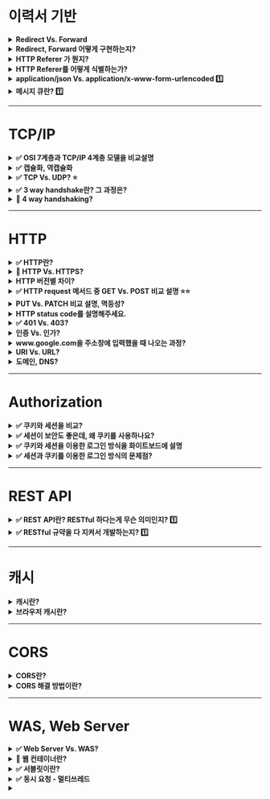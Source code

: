 # 이력서 기반

<details>
    <summary><b>Redirect Vs. Forward</b></summary>

> - 두 가지 모두 다른 URL로 이동 시킨다는 공통점, 같은 웹 컨테이너 내에서의 이동인지 아닌지에 차이가 있다..
> - Forward의 경우,
>   - 같은 웹 컨테이너 내에서의 이동
>   - 이전의 요청 정보가 그대로 유지. Request, Response 객체 유지 
>   - 웹 브라우저에서 호출한 최초 URL 유지.
>   - 게시글 작성 같은 경우, forward 를 사용하여 새로고침을 하게 되면 여러번 글 작성이 된다. 👉 
> - Redirect의 경우,
>   - 이전의 요청 정보는 그대로 유지 되지 않음.
>   - 서버가 URL을 응답하면, 웹 브라우저는 해당 URL로 다시 호출
>   - Request, Response 새로 생성

### Forward

![](https://img1.daumcdn.net/thumb/R1280x0/?scode=mtistory2&fname=https%3A%2F%2Fblog.kakaocdn.net%2Fdn%2Fb9U3fY%2FbtqyeoHglrc%2Fl6VDZbutBoO49LXwQEf8D1%2Fimg.png)

- forward는 웹 컨테이너 차원에서의 이동
- 웹 브라우저는 다른 페이지로 이동했음을 알 수 없음.
  - 웹 브라우저에는 최초 호출한 URL만 표기. 이동한 페이지의 URL은 알 수 없음.
- 이동할 URL로 요청정보를 그대로 전달
  - Request, Response 객체 유지
- 글쓰기 같은 응답 페이지에서, 새로고침을 고의로 누르면 이전 요청 정보가 남아있기 때문에 계속 글이 작성된다.
  - 리소스 변화 없는 단순 조회의 경우에 사용 

### Redirect

![](https://img1.daumcdn.net/thumb/R1280x0/?scode=mtistory2&fname=https%3A%2F%2Fblog.kakaocdn.net%2Fdn%2FF3O4A%2FbtqydA2GDYr%2FtgFznDMjbIe9YK2buOruvK%2Fimg.png)

- 웹 컨테이너로 명령이 들어오면, 웹 브라우저에게 다른 페이지로 이동하라고 명령
  - 브라우저는 URL을 지시된 URL로 바꾸고 해당 주소로 이동
- 다른 웹 컨테이너로 이동하여 새로운 페이지에서 Request, Response 객체는 새로 생성
- 게시글 작성 응답 시에 새로고침을 해도 이전 요청 정보가 남아있지 않기 때문에 게시글 작성되지 않음
- 리소스 변경이 있는 로직에 사용

### Ref.

- [[Web] Forward와 Redirect 차이 - 망나니 개발자](https://mangkyu.tistory.com/51)
- https://stir.tistory.com/225

</details>

<details>
    <summary><b>Redirect, Forward 어떻게 구현하는지?</b></summary>

- 같은 도메인을 쓰는 경우
  - `redirect`, `forward` prefix 사용
- 다른 도메인로 Redirect할 경우
  - 상태 코드 `301` & Header의 Location에 `URL` 지정

</details>


<details>
    <summary><b>HTTP Referer 가 뭔지?</b></summary>
</details>

<details>
    <summary><b> HTTP Referer를 어떻게 식별하는가?</b></summary>
</details>

<details><summary><b>application/json Vs. application/x-www-form-urlencoded 1️⃣</b></summary>


- application/json
  - {key : value} 구조로 전송
  - `POST` 
- application/x-www-form-urlencoded
  - HTML Form Submit 에서 주로 사용 
  - `key=value&key=value` 구조로 전송
  - 모든 문자를 서버로 보내기 전 URL 인코딩. 그 후 웹 서버로 보낸다. 

### application/x-www-form-urlencoded


<img width="932" alt="image" src="https://github.com/haero77/Today-I-Learned/assets/65555299/be997161-d490-4e86-8139-89878d0a60dd">

- HTML form `POST` 메서드로 보내면 `application/x-www-form-urlencoded` 사용


</details>

<details><summary><b>메시지 큐란? 1️⃣</b></summary></details>

---

# TCP/IP

<details>
    <summary><b>✅ OSI 7계층과 TCP/IP 4계층 모델을 비교설명</b></summary>

- OSI 7계층은 네트워크 통신을 표준화한 모델
- OSI 모델이 실무적으로 사용하기에는 복잡하기 때문에, 실제 인터넷은 이를 단순화한 TCP/IP 4계층을 사용

<img width="778" alt="image" src="https://github.com/haero77/Today-I-Learned/assets/65555299/da5cce3e-07c3-4ce9-a43f-d48ed7ce6c2f">

- OSI 7계층과 TCP/IP 4계층 모델에서 각 계층은 하위 계층의 기능을 이용하고, 상위 계층에게 기능을 제공 
  - 예) 응용 계층의 HTTP 프로토콜은 전송 계층의 TCP, 네트워크 계층의 IP를 이용
- 일반적으로 상위 계층은 소프트웨어로, 하위 계층은 하드 웨어로 구성.
  - 예) 물리 계층의 통신은 케이블을 이용한 전기 신호로 이루어짐.
  
</details>

<details>
    <summary><b>✅ 캡슐화, 역캡슐화</b></summary>

- 캡슐화: 전송하고자 하는 데이터에, 각 프로토콜의 정보를 헤더에 포함시켜서 하위 계층에 전달하는 것.
- 역캡슐화: 상대측에서 헤더를 역순으로 제거해가며 상위 계층으로 데이터를 전달하는 것. 최종 적으로 원본 데이터 수신 

<img width="1044" alt="image" src="https://github.com/haero77/Today-I-Learned/assets/65555299/6ca24708-8299-4f04-9b37-db60e9fe983c">


</details>

<details>
    <summary><b>✅ TCP Vs. UDP? ⭐️</b></summary>

- TCP
  - 연결형, 신뢰성 전송 프로토콜
  - 연결지향적 서비스를 하기 위해 데이터 전송 전 `3way handshaking`을 통해 두 호스트 사이에 논리적인 연결을 만든다.
  - 신뢰성 있는 서비스를 제공하기 위해 오류 제어, 흐름 제어, 혼잡 제어 등을 실행
  - 신뢰성을 보장하기 위해 헤더가 더 크고 속도가 비교적 느리다. 
  - 신뢰성이 중요한 통신인 HTTP, 파일 전송 등에 쓰인다.
- UDP
  - 비연결형 프로토콜 👉 `3way handshaking` 등 세션 수립과정이 없음
  - 빈신뢰성 프로토콜 👉 오류 제어, 흐름 제어, 혼잡 제어 제공하지 않음
  - 단순성 덕분에 적은양의 오버헤드를 갖고, 수신 여부를 확인하지 않아 속도가 더 빠르다.
  - 실시간성이 중요한 통신인 동영상 스트리밍 등에 쓰인다.
  
---

### TCP/IP

- 인터넷에서 사용되는 프로토콜 그룹을 `TCP/IP` 라고 부른다.
  - 4계층 또는 5계층으로 나뉨
    - application layer
    - transport
    - network(internet)
    - data link, physical 
- 전송 계층은 두 응용 계층 사이에서 `process-to-process` 통신을 제공
- 전송 계층은 응용 계층에서 보낸 메시지를 받아 전송 계층으로 캡슐화하여 하위 계층에 전송
  - TCP로 전송하는 패킷을 `segment`라고 한다.
  - UDP로 전송하는 패킷을 `datagram`이라고 한다. 

> 💡 패킷 = 헤더 부분 + 데이터(payload) 부분

<img width="1005" alt="image" src="https://github.com/haero77/Today-I-Learned/assets/65555299/99914dd5-40f8-4be9-94d5-886f4a631f71">

### TCP(Transmission Control Protocol)

- 연결형, 신뢰성 프로토콜
- 연결형
  - 연결지향적 서비스를 제공하기 위해, 데이터 전송 전 `3way handshaking`을 통해 세션 수립
  - 그 후 데이터를 전송하고, 데이터 전송이 끝나면 연결을 끊는다. 
  - TCP 통신은 이렇게 `connection setup` -> `data transfer` -> `connection termination` 세 단계로 나뉨
- 신뢰성 
  - 신뢰성 있는 서비스를 제공하기 위해 TCP가 **전체 스트림을 순서에 맞게, 오류 없이, 부분적 손실이나 중복 없이 전송하는 것을 보장.**
    - 오류 제어, 흐름 제어, 혼잡 제어가 이를 가능케한다.
  - 흐름 제어 
    - 데이터를 보내는 속도와 데이터를 받는 속도의 균형을 맞추는 것
  - 오류 제어
    - 훼손된 segment의 감지 및 재전송, 손실된 segment의 재전송
    - TCP헤더의 checksum, 확인-응답, 타임아웃 등을 통해 수행됨

<img width="1052" alt="image" src="https://github.com/haero77/Today-I-Learned/assets/65555299/2221311a-d1ed-4071-9080-0d8378ac6918">

### UDP

- 비연결성, 비신뢰성 프로토콜
- 비연결성
  - 논리적 연결을 성립하지 않고, datagram을 보낸다.
- 비신뢰성
  - 흐름 제어, 오류 제어, 혼잡 제어를 제공하지 않음
  - 패킷이 손실되어도 상관 없음
- 파일을 다운로드 하는 경우, 파일이 훼손되면 안 되므로 TCP
- 실시간 방송인 경우 한 프레임 정도 사라져도 인식을 못하므로 UDP

<img width="1005" alt="image" src="https://github.com/haero77/Today-I-Learned/assets/65555299/a94e774a-2f00-4da4-851b-3bdacbfea371">

- 세션 수립 과정 없다.
- 패킷 순서 보장하지 않음

### UDP(User Datagram Protocol)

</details>

<details>
    <summary><b>✅ 3 way handshake란? 그 과정은?</b></summary>

> - 3-way handshake란 TCP/IP 프로토콜로 통신하기 전 정확한 데이터 전송을 위해 상대방 호스트와 세션을 수립하는 과정.(=TCP 연결 초기화)
> - 과정
>   1. 클라이언트가 서버에게 접속을 요청하는 `SYN(싱크)` 패킷을 보냄
>   2. 서버는 요청을 수락하는 ACK 패킷을 포함하여 `SYN + ACK` 패킷을 클라이언트로 전송
>   3. 클라이언트가 이것을 수신한 후, 다시 `ACK` 패킷을 서버에 발송하면 연결이 이루어지고, 이로써 데이터를 주고받을 수 있게 됨.
> 
---  

- `HTTP 1.1`과 `2.0` 버전 모두 TCP 프로토콜을 이용 
  - 👉 우리가 네이버에 접속할 때마다 네이버의 서버와 나의 서버가 3 way handshake를 하게 된다.

### 3-way handshaking

<img width="773" alt="image" src="https://github.com/haero77/Today-I-Learned/assets/65555299/b8305312-12b1-4ff9-9659-00d0e914c24f">

TCP 통신은 3단계 과정을 거친다.

1. Connection Setup (TCP 연결 초기화) 👉 `3-way handshaking` 이용
   - 우리가 공부한 `3-way handshaking`이 Connection Setup 과정인 것 
2. Data Transfer (데이터 전송)
3. Connection Termination (TCP 연결 종료) 👉 `4-way handshaking` 이용

</details>

<details>
    <summary><b>🔼 4 way handshaking?</b></summary>

> - TCP 연결 시 3 way handshaking을 이용하여 Connection Setup을 하고,  
> - Connection Termination시에는 4 way handshaking을 이용.

---

### 4-way handshaking

<img width="859" alt="image" src="https://github.com/haero77/Today-I-Learned/assets/65555299/063a08c7-3b02-4f7d-bf83-37acc1b2714d">

`TCP Connection Termination`은 양방향으로 2개의 연결이 독립적으로 닫히기 때문에 `4-way handshaking`을 사용한다.


</details>


---

# HTTP

<details>
    <summary><b>✅ HTTP란?</b></summary>

> - `HyperText Transfer Protocol`의 약자로, 클라이언트-서버 모델을 따르면서 request-response 구조로 웹 상에서 정보를 주고받을 수 있는 프로토콜
> - TCP/IP 기반으로 동작하며, 가장 큰 특징은 `Connectionless`와 `Stateless`

- 웹상에서 정보를 전송하기 위한 프로토콜로써, HTML과 같은 문서를 전송하는 것에 사용
- 클라이언트가 HTTP request를 서버에 보내면 서버는 HTTP response를 클라이언트에 보내는 구조

### Request, Response message 구조

<img width="991" alt="image" src="https://github.com/haero77/Today-I-Learned/assets/65555299/7a3cef85-befa-487a-9c18-0804bb46e9bd">

- request message
  - start line(method, path, HTTP version)
  - headers
    - host, accept-language 등
  - body
- response message
  - status line(HTTP version, status code, status message)
  - headers
    - 날짜, 서버 정보 등
  - body


### Connectionless, Stateless

- `Connectionless`
  - 서버에 연결 후 요청에 응답을 받으면 연결을 끊어버리는 특성
  - 이 특성으로 인해 많은 사람이 웹을 사용하더라도 실제 동시 접속을 최소화 👉 더 많은 요청을 처리 가능  
- `Stateless`
  - Connectionsless로 연결을 끊었기 때문에, 클라이언트의 이전 상태(로그인 유무 등)을 알 수 없는 특성
  - 정보를 유지할 수 없는 Connectionless, Stateless 특성을 가진 HTTP의 단점을 보완하고자 `Cookie`, `Session`, `JWT`등이 도입됨

</details>

<details>
    <summary><b>🔼 HTTP Vs. HTTPS?</b></summary>

> - HTTP는 정보를 text형태로 주고받기 때문에, 중간에 인터셉트될 경우 데이터 유출될 수 있음
> - HTTP에 암호화를 추가한 프로토콜이 `HTTPS`



</details>

<details>
    <summary><b>HTTP 버전별 차이?</b></summary>
</details>

<details>
    <summary><b>✅ HTTP request 메서드 중 GET Vs. POST 비교 설명 ⭐️⭐️</b></summary>

> - GET은 클라이언트가 서버에게 `리소스`를 요청할 때 사용하는 메서드고, POST는 서버에게 데이터 처리(주로 생성)를 요청할 때 사용하는 메서드.
> - GET 요청의 경우 필요한 정보를 특정하기 위해 URL뒤에 Query String을 추가하여 정보를 조회하고, POST의 경우 전달할 데이터를 Body 부분에 포함하여 통신 
> - GET 요청의 경우 URL뒤의 Query String 까지 포함해서 브라우저 히스토리에 남고, 캐시가 가능하지만 POST의 경우 히스토리에 남지 않고 캐시도 불가능

- 쿼리 스트링: 물음표 뒤에 키와 밸류

</details>


<details>
    <summary><b>PUT Vs. PATCH 비교 설명, 멱등성?</b></summary>

> - PUT과 PATCH 메소드 모두 서버의 리소스를 업데이트하는 메소드
> - PUT의 경우 모든 리소스를 수정, 대체하고 PATCH 경우 리소스 일부만 수정

- PUT: 리소스를 아예 대체한다. 이 때 해당 리소스가 없으면 생성
- PATCH: 리소스의 일부분을 수정

</details>

<details>
    <summary><b>HTTP status code를 설명해주세요.</b></summary>

> - 클라이언트가 보낸 HTTP 요청에 대한 서버의 응답 코드
> - 상태 코드를 통해 요청의 성공/실패 여부를 판단할 수 있다.
> - 100번대부터 500번대까지 총 5개의 클래스로 구분되어 HTTP 요청에 대한 상태를 알려준다

### Status Code

- 1xx (정보)
  - 요청을 받았으며 작업을 계속한다.
- 2xx (성공)
  - 클라이언특 요청한 동작을 성공적으로 수신하여 이해했고, 성공적으로 처리했다. 
- 3xx (리다이렉션)
  - 요청을 완료하기 위해 추가 작업 조치가 필요하다.
- 4xx (클라이언트 오류)
  - 클라이언트의 요청에 문제가 있다.
- 5xx (서버 오류)
  - 서버가 유효한 요청의 수행을 실패했다.

### 자주 등장하는 HTTP 응답 코드

- 200 OK
  - 요청이 성공함
  - 예) 잔액 조회 성공
- 201 Created
  - 리소스 생성 성공
  - 예) 게시글 작성 성공, 회원가입 성공
- 400 Bad Request
  - 데이터의 형식이 올바르지 않는 등 서버가 요청을 이해할 수 없음
  - 예) 올바르지 않은 형식의 데이터 입력
- 401 Unauthorized
  - **인증되지 않은 상태에서 인증이 필요한 리소스에 접근**
  - 예) 로그인 전에 사용자 정보 요청
- 403 Forbidden
  - **인증된 상태에서 권한이 없는 리소스에 접근**
  - 예) 일반 유저가 관리자 메뉴 접근 등
- 404 Not Found
  - 요청한 route가 없음. 찾는 리소스가 없음
  - 예) 존재하지 않는 URL(route)에 요청 
- 500 Bad Gateway 
  - 서버에서 예상하지 못한 에러 발생
  - 예) 예외처리를 하지 않은 오류가 발생

</details>

<details>
    <summary><b>✅ 401 Vs. 403?</b></summary>

> - 두 상태코드 모두 400번대로 클라이언트의 요청에 문제가 있음을 나타냄
> - `401`은 인증이 되지 않은 상태에서, 인증이 필요한 리소스에 접근함 
>   - 예) 로그인 전에 사용자 정보 요청
> - `403`은 인증은 되었으나, 권한이 없는 페이지에 접근
>   - 예) 일반 유저가 관리자 메뉴에 접근하는 경우

</details>

<details>
    <summary><b>인증 Vs. 인가?</b></summary>
</details>

<details>
    <summary><b>www.google.com을 주소창에 입력했을 때 나오는 과정?</b></summary>

> 1. 사용자가 브라우저에 URL을 입력
> 2. 브라우저는 DNS를 통해 서버의 IP주소를 찾는다.
> 3. client에서 HTTP request 메시지 생성 ➡️ TCP/IP 패킷 생성 ➡️ 서버로 전송
> 4. 서버에서 HTTP request에 대한 HTTP response 메시지 생성 ➡️ TCP/IP 패킷 생성 ➡️ 클라이언트로 전송
> 5. 도착한 HTTP response message는 웹 브라우저에 의해 출력(렌더링)

<img width="1026" alt="image" src="https://github.com/haero77/Today-I-Learned/assets/65555299/2550e81c-3ee4-4e6e-8a1e-bd1a94760e9f">

1. 유저가 브라우저에서 www.google.com(URL)을 입력을 하면 HTTP request message를 생성합니다.
2. IP주소를 알아야 전송을 할 수 있으므로, DNS lookup을 통해 해당 domain의 server IP주소를 알아냅니다.
3. 반환된 IP주소(구글의 server IP)로 HTTP 요청 메시지(request message) 전송 요청을 합니다.
   1. 생성된 HTTP 요청 메시지를 TCP/IP층에 전달합니다.
   2. HTTP 요청 메시지에 헤더를 추가해서 TCP/IP 패킷을 생성합니다.
4. 해당 패킷은 전기신호로 랜선을 통해 네트워크로 전송되고, 목적지 IP에 도달합니다.
5. 구글 server에 도착한 패킷은 unpacking을 통해 message를 복원하고 server의 process로 보냅니다.
6. server의 process는 HTTP 요청 메시지에 대한 response data를 가지고 HTTP 응답 메시지(response message)를 생성 합니다.
7. HTTP 응답 메시지를 전달 받은 방식 그대로 client IP로 전송을 합니다.
8. HTTP response 메시지에 담긴 데이터를 토대로 웹브라우저에서 HTML 렌더링을 하여 모니터에 검색창이 보여집니다.

</details>

<details>
    <summary><b>URI Vs. URL?</b></summary>
</details>

<details>
    <summary><b>도메인, DNS?</b></summary>
</details>


---

# Authorization

<details>
    <summary><b>✅ 쿠키와 세션을 비교?</b></summary>

> - 쿠키와 세션은 HTTP의 `Connectionless`, `Stateless` 특징 때문에 사용
> - 쿠키와 세션을 통해 사용자 데이터를 저장함으로써, 아이디 비밀번호 저장이나, '더 이상 이 창을 표시하지 않음' 이라는 팝업창 등 편의 기능을 제공할 수 있다.
> - 쿠키는 클라이언트(브라우저) 로컬에 `key-value` 쌍으로 저장되는 데이터 파일. 
>   - 유효시간 내 브라우저가 종료되어도 계속 유지
> - 세션 역시 기본적으로 쿠키를 이용하여 구현
>   - 세션은 브라우저가 종료될 때 또는 서버에서 해당 세션을 삭제할 수 있기 때문에, 쿠키보다 보안성이 좋음
>   - 서버에 데이터를 저장함으로, 서버 데이터 용량 한도 내에서는 제한 없이 데이터를 저장 가능하지만 서버의 부하가 커진다는 단점이 있습니다.

### 쿠키

- 쿠키의 생성과 저장은 구현에 따라 다르지만 원리는 동일 

<img width="756" alt="image" src="https://github.com/haero77/Today-I-Learned/assets/65555299/f908bd12-c7d6-4be3-8cd3-440e3ed9b21e">

1. 서버가 클라이언트로부터 요청 받았을 때, 클라이언트 정보를 바탕으로 쿠키를 구성하고, response header에 쿠키를 담아 응답
2. 클라이언트가 응답 받으면, 브라우저는 쿠키를 `쿠키 스토리지`에 저장
3. 이후 클라이언트 요청시 Request Header에 쿠키를 포함하여 서버에 요청 전송
4. 서버는 쿠키 정보를 참조하여 응답 
   - 쿠키를 통해 '더 이상 체크 안 함을 눌렀었구나'등을 알 수 있음

## 세션

<img width="1047" alt="image" src="https://github.com/haero77/Today-I-Learned/assets/65555299/de5d61a0-1132-4a01-8ffd-7594ac9ee848">

- 기본적으로 쿠키를 이용하여 구현
- 클라이언트를 구분하기 위해 각 클라이언트마다 `session ID`를 부여
- 클라이언트는 session ID를 쿠키에 저장
- 사용자 정보를 클라이언트에게 저장하는 쿠키와 달리, 세션은 서버에서 `session ID`와 `클라이언트 정보` 저장하여 관리
- 세션은 유효시간을 두어 일정시간 응답이 없으면 끊을 수 있고, 브라우저가 종료될때까지만 인증상태 유지
- 사용자 정보를 서버에 두기 때문에 쿠키보다 보안은 좋지만 서버 자원을 차지하기 때문에 서버에 과부하를 줄 수 있고 성능 저하의 요인이 될 수 있음

### 세션 쿠키

- 세션 쿠키는 브라우저가 종료되면 자동으로 삭제되는 휘발성 쿠키
- 이 때 저장된 세션 ID도 삭제되기 때문에, 클라이언트가 서버에 다음 요청을 보낼 때 이전의 세션 ID를 참조할 수 없게 된다.
- 하지만 서버에 저장된 세션 데이터는 즉시 삭제되지 않는다. 
  - 대신 서버는 일정 시간이 지나면서 세션 데이터를 만료시키고 삭제하는데, 이 시간을 '세션 타임아웃'이라고 부릅니다. 
  - 세션 타임아웃은 서버 설정에 따라 다릅니다. 
  - 세션 타임아웃이 되면 서버는 해당 세션 데이터를 삭제하고, 새로운 요청에 대해서는 새로운 세션을 생성합니다.
- 따라서 브라우저 종료 시점에는 클라이언트에 저장된 세션 ID가 삭제되지만, 서버에 저장된 세션은 일정 시간 동안 유지됩니다. 이 기간이 지난 후에는 서버가 세션 데이터를 삭제하여 서버의 메모리를 확보하게 됩니다.



</details>

<details>
    <summary><b>✅ 세션이 보안도 좋은데, 왜 쿠키를 사용하나요?</b></summary>

> - 세션은 **서버의 자원**을 사용하기 때문에 **서버가 느려질 수 있고**, 서버 자원이 부족할 수 있음.
> - 따라서 쿠키를 사용하면 서버 자원의 낭비를 방지하여 웹 사이트 속도를 향상 시킬 수 있다. 

- 쿠키 사용 예
  - 쇼핑몰의 장바구니 기능
  - 로그인 시 아이디, 비밀번호 저장
  - 팝업에서 '더 이상 이 창을 보지 않음' 체크

</details>

<details>
    <summary><b>✅ 쿠키와 세션을 이용한 로그인 방식을 화이트보드에 설명 </b></summary>

### 인증, 인가

- 인증(authentication)
  - 사용자가 **누구인지** 확인하는 절차
  - 예) 회원가입, 로그인 
- 인가(authorization)
  - 사용자가 요청하는 것에 대해 **권한이 있는지** 확인하는 절차

### 세션을 이용한 인증, 인가 절차

<img width="1086" alt="image" src="https://github.com/haero77/Today-I-Learned/assets/65555299/2609f653-f4e5-4c4b-8743-e7cf0af60df6">

1. 클라이언트가 로그인 요청을 하면, 서버는 회원 DB를 대조하여 인증을 한다.(authentication)
2. 회원 정보를 서버의 세션 스토리지에 생성하고, `Session ID`를 발급
3. HTTP Response Header Cookie에 `Session ID`를 담아 응답
4. 클라이언트는 `Session ID`를 쿠키 스토리지에 저장. 
   - 이후 요청 마다 Request Header 쿠키에 Session ID를 담아서 요청 전송.
5. 서버에서는 쿠키에 담겨져서 온 `Session ID`에 해당하는 회원 정보를 세션 스토리지에서 가져온다. (authorization) 
6. 응답 메시지에 회원 정보를 기반으로 처리된 데이터를 담아 클라이언트에 응답.

</details>

<details><summary><b>✅ 세션과 쿠키를 이용한 로그인 방식의 문제점?</b></summary>

### 세션과 쿠키를 이용한 로그인 방식의 문제점

- Request/Response Header Cookie에 `Session ID`가 노출되므로, 이를 이용하여 서버에 요청 보내면 서버 입장에서는 구별해낼 수 가 없음.
- 👉 `HTTPS`를 사용하거나, 서버에서 Session을 짧은 주기로 만료시간을 설정.
- 세션과 쿠키를 이용한 로그인 방식은 `Load Balancing` 및 `서버 효율성 관리 및 확장이 어려워질 수 있다`는 단점이 있음.
  - 여러 대의 서버를 사용하는 시스템의 경우, 유저 로그인 시 해당 유저는 처음 로그인했던 서버로만 요청을 보내야하기 때문.


</details>

---

# REST API

<details>
    <summary><b>✅ REST API란? RESTful 하다는게 무슨 의미인지? 1️⃣</b></summary>

> - REST API는 REST 아키텍처 스타일을 따르는 API.
    >   - URI를 이용하여 사용할 자원을 지정하고, HTTP 메서드를 이용하여 자원의 접근 방식을 지정함으로써 요청 형식만으로 어떤 요청인지 추론이 가능 👉 협업을 가능케함
> - REST란 HTTP URI를 이용하여 사용할 자원을 지정하고, HTTP 메서드를 이용하여 자원의 접근 방식을 지정하는 소프트웨어 아키텍쳐
> - REST 원칙을 전부 지키기는 어려우므로 RESTful API를 사용.
> - RESTful API를 사용하여 구현한 웹 애플리케이션을 RESTful 웹 서비스라고 함.

### API(Application Programming Interface)

- 소프트웨어가 다른 소프트웨어로부터 지정된 형식으로 요청, 명령을 받을 수 있는 수단
- 다른 소프트웨어 시스템과 통신하기 위해 따라야하는 규칙들을 정의한 것
  - 예를 들어 회원 리소스를 얻고 싶을 때는 어떤 URL을 써야하고, 어떤 데이터가 응답되는지 등을 정의
- 클라이언트와 웹 리소스 사이의 게이트웨이


---

- [RESTful API란 ? - 이동규(씨유)님](https://brainbackdoor.tistory.com/53)
- [[Network] REST란? REST API란? RESTful이란?](https://gmlwjd9405.github.io/2018/09/21/rest-and-restful.html)
- [RESTful API란 무엇인가요? - AWS](https://aws.amazon.com/ko/what-is/restful-api/)
- [REST API 제대로 알고 사용하기 - NHN](https://meetup.nhncloud.com/posts/92)
- [What is a REST API? - Red Hat](https://www.redhat.com/en/topics/api/what-is-a-rest-api)
- [REST API 란 무엇입니까? - IBM](https://www.youtube.com/watch?v=lsMQRaeKNDk)
- [REST API가 뭔가요? - 얄코](https://www.youtube.com/watch?v=iOueE9AXDQQ)
- [면접 단골 질문! API, REST API가 뭔가요? (개발 필수지식)](https://www.youtube.com/watch?v=C7yhysF_wAg)

- [[10분 테코톡] 정의 REST API](https://www.youtube.com/watch?v=Nxi8Ur89Akw)
- [It is okay to use POST - Roy T. Fielding(REST 창시자)](https://roy.gbiv.com/untangled/2009/it-is-okay-to-use-post)

</details>

<details>
    <summary><b>✅ RESTful 규약을 다 지켜서 개발하는지? 1️⃣</b></summary>

> - 그렇지 않다.
> - Uniform Interface `HATEOS` 등을
> - 따라서 엄밀한 의미이 REST의 장점을 계승하는 RESTful API를 사
>

- HATEOS: 하이퍼링크를 통해 리소스의 상태를 전이할 수 있어야함
  - 예: Location 등에 접근 가능한 URI를 제공.

</details>

---

# 캐시

<details>
    <summary><b>캐시란?</b></summary>

- 웹 캐시는 자주 쓰이는 문서의 사본을 자동으로 보관하는 HTTP 장치
- 웹 요청이 캐시에 도착했을 때, 캐시된 로컬 사본이 존재한다면, 그 문서는 원 서버가 아니라 그 캐시로부터 제공
- 장점
  - 불필요한 데이터 전송을 줄여서, 네트워크 요금으로 인한 비용을 줄여 준다.
  - 원 서버에 대한 요청을 줄여준다. 서버는 부하를 줄일 수 있으며 더 빨리 응답할 수 있게 된다.
- 단점
  - 

---

- https://brainbackdoor.tistory.com/53 

</details>

<details>
    <summary><b>브라우저 캐시란?</b></summary>
</details>


---

# CORS

<details>
    <summary><b>CORS란?</b></summary>
</details>

<details>
    <summary><b>CORS 해결 방법이란?</b></summary>
</details>

--- 

# WAS, Web Server

<details>
    <summary><b>✅ Web Server Vs. WAS?</b></summary>

- Web Server
  - 클라이언트의 요청(Request)을 받아 `정적인 컨텐츠(HTML, CSS, JS)`를 응답(Response)하는 서버
  - HTTP 기반으로 동
  - 예) Apache, Nginx
- WAS(Web Application Server)
  - 클라이언트의 요청을 받아 DB 조회 또는 어떤 로직을 처리해야하는 `동적인 컨텐츠`를 응답하는 서버 
  - 웹 서버 기능 포함(정적 리소스 제공 가능)
  - 예) Tomcat

- 차이점?
  - 어떤 타입의 컨텐츠(정적, 동적)를 제공하느냐
  - 웹서버와 WAS는 각각 독립적으로 존재가능
  - 대부분의 WAS는 정적인 컨텐츠를 제공해주고 있기 때문에, 웹 서버 없이 WAS 만 존재할 수 있다.
  - 즉, WAS는 웹 서버를 포함하는 개념이라고 할 수 있다.

### 웹 서버를 사용하는 이유?

- WAS의 부담을 줄이기 위해서

  ![image](https://github.com/haero77/Today-I-Learned/assets/65555299/4a449898-037f-4300-8d82-b28629d5bc21)
  - WAS 이전에 웹 서버를 배치하고 웹 서버는 정적인 문서만 처리하도록 함.
  - WAS는 애플리케이션 로직만 수행하도록 기능 분배

- WAS의 환경 설정 파일을 외부에 노출시키지 않도록 하기 위해서

> 우리가 웹 어플리케이션을 개발할 때 사용하는 Apache Tomcat 은 WAS(Tomcat)가 웹 서버(Apache) 기능을 포함하고 있기 때문에 Apache Tomcat 이라고 부르기도 하고, 실제로 WAS 앞에 웹 서버를 두어서 Apache Tomcat 이라고 부르기도 한다.


### Ref.

- https://doozi316.github.io/web/2020/09/13/WEB26/


</details>

<details><summary><b>🔼 웹 컨테이너란?</b></summary>

- 웹 컨테이너는 Java 서블렛과 상호작용하는 WAS의 구성요소이다.
- 서블릿의 생명주기를 관리한다
- 쉽게 말해 WAS 내부에서 개발자 대신 서블릿을 관리하는 녀석

</details>

<details><summary><b>✅ 서블릿이란?</b></summary>

<img width="880" alt="image" src="https://github.com/haero77/Today-I-Learned/assets/65555299/315a8725-67e5-403d-8eed-6114488c9609">

- WAS에서는 중요한 비즈니스로직만 처리하고 싶은데, HTTP 메시지 파싱 등 불필요한 작업이 많음.
- 비즈니스 로직을 제외한 일을 함 
  - HTTP Request Message 파싱
  - HTTP Response Message 생성  


</details>


<details><summary><b>✅ 동시 요청 - 멀티쓰레드</b></summary>

<img width="1283" alt="image" src="https://github.com/haero77/Today-I-Learned/assets/65555299/0a547b7c-d024-4877-8720-6c26ec0bfb00">

- 쓰레드가 서블릿을 실행해서 요청을 처리함
- 요청이 올 때마다 쓰레드를 할당해서 요청을 처리하고, 처리가 끝나면 쓰레드를 쓰레들 풀에 반납
- 쓰레드 풀이 있어서, 여러 클라이언트의 요청을 처리 가능
  - 톰캣은 일반적으로 200개
- 쓰레드 풀의 쓰레드가 모두 사용 중이면, 요청을 거절하거나 대기하게 할 수 있음.
- 개발자는 편하게 싱글 쓰레드로 사용하는 것처럼 개발 가능
  - **멀티 쓰레드 환경이므로 싱글톤 객체(서블릿, 스프링 빈)은 주의해서 사용**

</details>

<details><summary><b></b></summary></details>